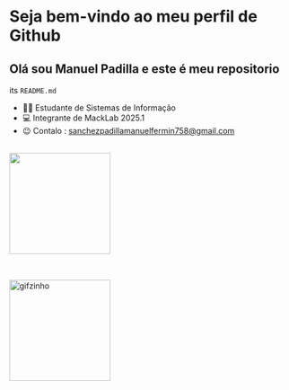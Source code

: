 # Seja bem-vindo ao meu perfil de Github
## Olá sou Manuel Padilla e este é meu repositorio 
its `README.md` 

- 👨‍🎓 Estudante de Sistemas de Informação
- 💻 Integrante de MackLab 2025.1
- 😉 Contalo : sanchezpadillamanuelfermin758@gmail.com

<div><br>
  <a href="https://beacons.ai/Padilla-Manuel">
 
  <img height="180em" src="https://github-readme-stats.vercel.app/api/top-langs/?username=Padilla-Manuel&layout=compact&langs_count=16&theme=dark">
</div>

##


<div><br>
  <img align="left" alt="gifzinho" height="180em"src="https://github.com/user-attachments/assets/d044709b-210e-4461-8968-7d46e6684e81">
</div>

